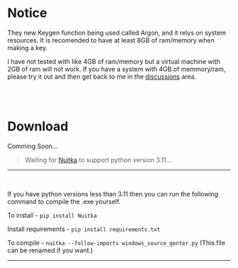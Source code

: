 # Notice
They new Keygen function being used called Argon, and it relys on system resources. It is recomended to have at least 8GB of ram/memory when making a key.

I have not tested with like 4GB of ram/memory but a virtual machine with 2GB of ram will not work. If you have a system with 4GB of memmory/ram, please try it out and then get back to me in the [discussions](https://github.com/therealOri/Genter/discussions/14) area.

<br />
<br />

# Download
Comming Soon...
> Waiting for [Nuitka](https://nuitka.net/) to support python version 3.11...
__ __

<br />

If you have python versions less than 3.11 then you can run the following command to compile the .exe yourself.

To install - `pip install Nuitka`

Install requirements - `pip install requirements.txt`

To compile - `nuitka --follow-imports windows_source_genter.py` (This file can be renamed if you want.)
__ __
